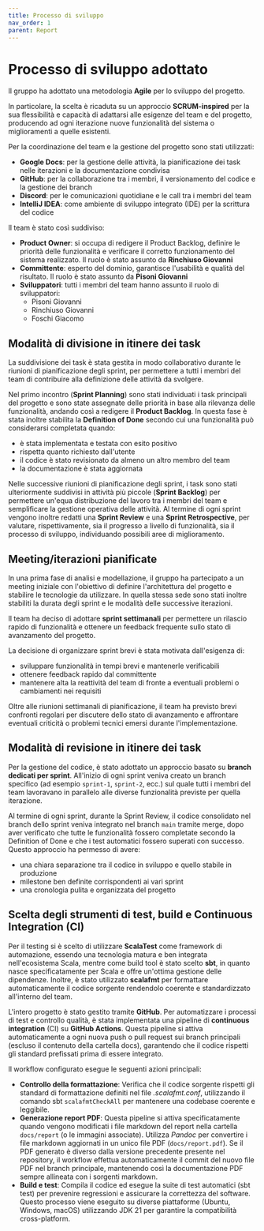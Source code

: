 ```yaml
---
title: Processo di sviluppo
nav_order: 1
parent: Report
---
```


# Processo di sviluppo adottato

Il gruppo ha adottato una metodologia **Agile** per lo sviluppo del progetto.

In particolare, la scelta è ricaduta su un approccio **SCRUM-inspired** per la sua flessibilità e capacità di adattarsi alle esigenze del team e del progetto, producendo ad ogni iterazione nuove funzionalità del sistema o miglioramenti a quelle esistenti.

Per la coordinazione del team e la gestione del progetto sono stati utilizzati:

* **Google Docs**: per la gestione delle attività, la pianificazione dei task nelle iterazioni e la documentazione condivisa
* **GitHub**: per la collaborazione tra i membri, il versionamento del codice e la gestione dei branch
* **Discord**: per le comunicazioni quotidiane e le call tra i membri del team
* **IntelliJ IDEA**: come ambiente di sviluppo integrato (IDE) per la scrittura del codice

Il team è stato così suddiviso:

* **Product Owner**: si occupa di redigere il Product Backlog, definire le priorità delle funzionalità e verificare il corretto funzionamento del sistema realizzato. Il ruolo è stato assunto da **Rinchiuso Giovanni**
* **Committente**: esperto del dominio, garantisce l'usabilità e qualità del risultato. Il ruolo è stato assunto da **Pisoni Giovanni**
* **Sviluppatori**: tutti i membri del team hanno assunto il ruolo di sviluppatori:
    * Pisoni Giovanni
    * Rinchiuso Giovanni
    * Foschi Giacomo

## Modalità di divisione in itinere dei task

La suddivisione dei task è stata gestita in modo collaborativo durante le riunioni di pianificazione degli sprint, per permettere a tutti i membri del team di contribuire alla definizione delle attività da svolgere.

Nel primo incontro (**Sprint Planning**) sono stati individuati i task principali del progetto e sono state assegnate delle priorità in base alla rilevanza delle funzionalità, andando così a redigere il **Product Backlog**. In questa fase è stata inoltre stabilita la **Definition of Done** secondo cui una funzionalità può considerarsi completata quando:

* è stata implementata e testata con esito positivo
* rispetta quanto richiesto dall'utente
* il codice è stato revisionato da almeno un altro membro del team
* la documentazione è stata aggiornata

Nelle successive riunioni di pianificazione degli sprint, i task sono stati ulteriormente suddivisi in attività più piccole (**Sprint Backlog**) per permettere un'equa distribuzione del lavoro tra i membri del team e semplificare la gestione operativa delle attività. Al termine di ogni sprint vengono inoltre redatti una **Sprint Review** e una **Sprint Retrospective**, per valutare, rispettivamente, sia il progresso a livello di funzionalità, sia il processo di sviluppo, individuando possibili aree di miglioramento.

## Meeting/iterazioni pianificate

In una prima fase di analisi e modellazione, il gruppo ha partecipato a un meeting iniziale con l'obiettivo di definire l'architettura del progetto e stabilire le tecnologie da utilizzare. In quella stessa sede sono stati inoltre stabiliti la durata degli sprint e le modalità delle successive iterazioni.

Il team ha deciso di adottare **sprint settimanali** per permettere un rilascio rapido di funzionalità e ottenere un feedback frequente sullo stato di avanzamento del progetto.

La decisione di organizzare sprint brevi è stata motivata dall'esigenza di:
* sviluppare funzionalità in tempi brevi e mantenerle verificabili
* ottenere feedback rapido dal committente
* mantenere alta la reattività del team di fronte a eventuali problemi o cambiamenti nei requisiti

Oltre alle riunioni settimanali di pianificazione, il team ha previsto brevi confronti regolari per discutere dello stato di avanzamento e affrontare eventuali criticità o problemi tecnici emersi durante l'implementazione.

## Modalità di revisione in itinere dei task

Per la gestione del codice, è stato adottato un approccio basato su **branch dedicati per sprint**. All'inizio di ogni sprint veniva creato un branch specifico (ad esempio `sprint-1`, `sprint-2`, ecc.) sul quale tutti i membri del team lavoravano in parallelo alle diverse funzionalità previste per quella iterazione.

Al termine di ogni sprint, durante la Sprint Review, il codice consolidato nel branch dello sprint veniva integrato nel branch `main` tramite merge, dopo aver verificato che tutte le funzionalità fossero completate secondo la Definition of Done e che i test automatici fossero superati con successo. Questo approccio ha permesso di avere:
* una chiara separazione tra il codice in sviluppo e quello stabile in produzione
* milestone ben definite corrispondenti ai vari sprint
* una cronologia pulita e organizzata del progetto

## Scelta degli strumenti di test, build e Continuous Integration (CI)
Per il testing si è scelto di utilizzare **ScalaTest** come framework di automazione, essendo una tecnologia matura e ben integrata nell'ecosistema Scala, mentre come build tool è stato scelto **sbt**, in quanto nasce specificatamente per Scala e offre un'ottima gestione delle dipendenze. Inoltre, è stato utilizzato **scalafmt** per formattare automaticamente il codice sorgente rendendolo coerente e standardizzato all'interno del team.

L'intero progetto è stato gestito tramite **GitHub**. Per automatizzare i processi di test e controllo qualità, è stata implementata una pipeline di **continuous integration** (CI) su **GitHub Actions**. Questa pipeline si attiva automaticamente a ogni nuova push o pull request sui branch principali (escluso il contenuto della cartella docs), garantendo che il codice rispetti gli standard prefissati prima di essere integrato.

Il workflow configurato esegue le seguenti azioni principali:

* **Controllo della formattazione**: Verifica che il codice sorgente rispetti gli standard di formattazione definiti nel file _.scalafmt.conf_, utilizzando il comando sbt `scalafmtCheckAll` per mantenere una codebase coerente e leggibile.
* **Generazione report PDF**: Questa pipeline si attiva specificatamente quando vengono modificati i file markdown del report nella cartella `docs/report` (o le immagini associate). Utilizza *Pandoc* per convertire i file markdown aggiornati in un unico file PDF (`docs/report.pdf`). Se il PDF generato è diverso dalla versione precedente presente nel repository, il workflow effettua automaticamente il commit del nuovo file PDF nel branch principale, mantenendo così la documentazione PDF sempre allineata con i sorgenti markdown.
* **Build e test**: Compila il codice ed esegue la suite di test automatici (sbt test) per prevenire regressioni e assicurare la correttezza del software. Questo processo viene eseguito su diverse piattaforme (Ubuntu, Windows, macOS) utilizzando JDK 21 per garantire la compatibilità cross-platform.